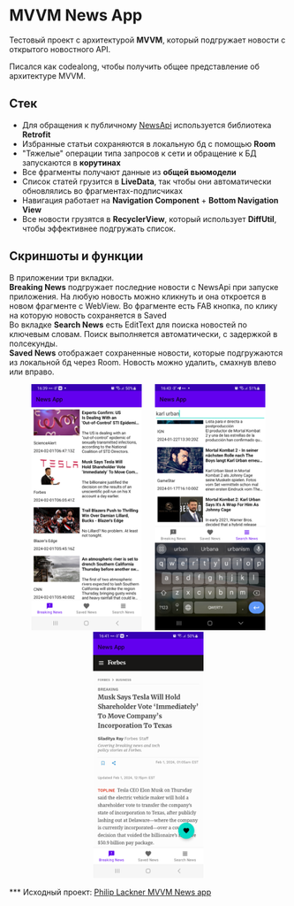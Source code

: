 # MVVM News App 

Тестовый проект с архитектурой **MVVM**, который подгружает новости с открытого новостного API. 

Писался как codealong, чтобы получить общее представление об архитектуре MVVM.


## Стек
- Для обращения к публичному [NewsApi](https://newsapi.org/) используется библиотека **Retrofit**
- Избранные статьи сохраняются в локальную бд с помощью **Room**
- "Тяжелые" операции типа запросов к сети и обращение к БД запускаются в **корутинах**
- Все фрагменты получают данные из **общей вьюмодели** 
- Список статей грузится в **LiveData**, так чтобы они автоматически обновлялись во фрагментах-подписчиках
- Навигация работает на **Navigation Component** + **Bottom Navigation View**
- Все новости грузятся в **RecyclerView**, который использует **DiffUtil**, чтобы эффективнее подгружать список.
 
## Скриншоты и функции

В приложении три вкладки. <br/>
**Вreaking News** подгружает последние новости с NewsApi при запуске приложения. На любую новость можно кликнуть и она откроется в новом фрагменте с WebView. Во фрагменте есть FAB кнопка, по клику на которую новость сохраняется в Saved <br/>
Во вкладке **Search News** есть EditText для поиска новостей по ключевым словам. Поиск выполняется автоматически, с задержкой в полсекунды. <br/>
**Saved News** отображает сохраненные новости, которые подгружаются из локальной бд через Room. Новость можно удалить, смахнув влево или вправо.
<p align="center">
<img src="screenshots/BreakingNewsFragment.png" width="200" hspace="10"/>
<img src="screenshots/SearchNewsFragment.png" width="200" hspace="10"/>
<img src="screenshots/ArticleFragment.png" width="200" hspace="10"/>
</p>

*** Исходный проект: [Philip Lackner MVVM News app](https://www.youtube.com/playlist?list=PLQkwcJG4YTCRF8XiCRESq1IFFW8COlxYJ)
